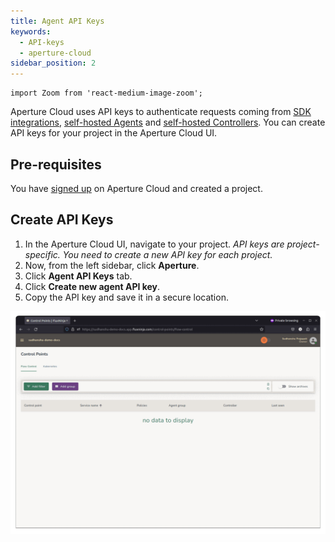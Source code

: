 ```yaml
---
title: Agent API Keys
keywords:
  - API-keys
  - aperture-cloud
sidebar_position: 2
---
```


```mdx-code-block
import Zoom from 'react-medium-image-zoom';
```

Aperture Cloud uses API keys to authenticate requests coming from
[SDK integrations](/sdk/sdk.md), [self-hosted Agents][Agents] and [self-hosted
Controllers][Controllers]. You can create API keys for your project in the
Aperture Cloud UI.

## Pre-requisites

You have [signed up][sign-up] on Aperture Cloud and created a project.

## Create API Keys

1. In the Aperture Cloud UI, navigate to your project. _API keys are
   project-specific. You need to create a new API key for each project._
2. Now, from the left sidebar, click **Aperture**.
3. Click **Agent API Keys** tab.
4. Click **Create new agent API key**.
5. Copy the API key and save it in a secure location.

![API Keys](./assets/api-keys.gif "Creating API Keys for sudhanshu-demo-docs project")

[sign-up]: /get-started/sign-up.md
[Agents]: /self-hosting/agent/agent.md
[Controllers]: /self-hosting/controller/controller.md
